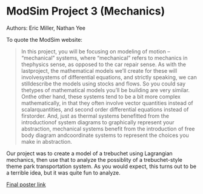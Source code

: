 # ModSim Project 3 (Mechanics)

Authors: Eric Miller, Nathan Yee

To quote the ModSim website:

>In this project, you will be focusing on modeling of motion – “mechanical” systems, where “mechanical” refers to mechanics in thephysics sense, as opposed to the car repair sense. As with the lastproject, the mathematical models we’ll create for these will involvesystems of differential equations, and strictly speaking, we can stilldescribe the models using stocks and flows. So you could say thetypes of mathematical models you’ll be building are very similar. Onthe other hand, these systems tend to be a bit more complex mathematically, in that they often involve vector quantities instead of scalarquantities, and second order differential equations instead of firstorder. And, just as thermal systems benefitted from the introductionof system diagrams to graphically represent your abstraction, mechanical systems benefit from the introduction of free body diagram andcoordinate systems to represent the choices you make in abstraction.


Our project was to create a model of a trebuchet using Lagrangian mechanics, then use that to analyze the possiblity of a trebuchet-style theme park transportation system. As you would expect, this turns out to be a terrible idea, but it was quite fun to analyze.

<a href="https://docs.google.com/presentation/d/1Z4f5nqwPE_ZsroLb16W2IXk_b4EVqFws0F9aa60C92I/edit?usp=sharing">Final poster link</a>
